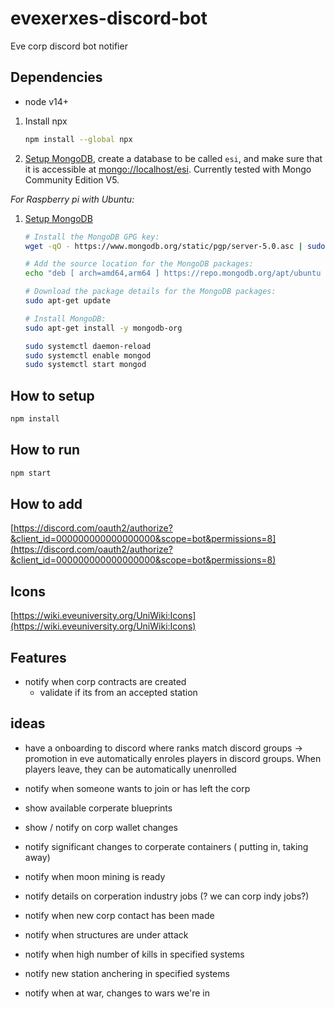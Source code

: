 # evexerxes-discord-bot

Eve corp discord bot notifier

## Dependencies

- node v14+ 

1. Install npx

    ```bash
    npm install --global npx
    ```

2. [Setup MongoDB](https://docs.mongodb.com/manual/administration/install-community/), create a database to be called `esi`, and make sure that it is accessible at [mongo://localhost/esi](mongo://localhost/esi). Currently tested with Mongo Community Edition V5.

_For Raspberry pi with Ubuntu:_

1. [Setup MongoDB](https://developer.mongodb.com/how-to/mongodb-on-raspberry-pi/)

    ```bash
    # Install the MongoDB GPG key:
    wget -qO - https://www.mongodb.org/static/pgp/server-5.0.asc | sudo apt-key add -

    # Add the source location for the MongoDB packages:
    echo "deb [ arch=amd64,arm64 ] https://repo.mongodb.org/apt/ubuntu focal/mongodb-org/5.0 multiverse" | sudo tee /etc/apt/sources.list.d/mongodb-org-5.0.list

    # Download the package details for the MongoDB packages:
    sudo apt-get update

    # Install MongoDB:
    sudo apt-get install -y mongodb-org

    sudo systemctl daemon-reload
    sudo systemctl enable mongod
    sudo systemctl start mongod
    ```

## How to setup

  ```bash
  npm install
  ```

## How to run

  ```bash
  npm start
  ```

## How to add

[https://discord.com/oauth2/authorize?&client_id=000000000000000000&scope=bot&permissions=8](https://discord.com/oauth2/authorize?&client_id=000000000000000000&scope=bot&permissions=8)

## Icons

[https://wiki.eveuniversity.org/UniWiki:Icons](https://wiki.eveuniversity.org/UniWiki:Icons)

## Features

* notify when corp contracts are created
  * validate if its from an accepted station

## ideas

* have a onboarding to discord where ranks match discord groups -> promotion in eve automatically enroles players in discord groups. When players leave, they can be automatically unenrolled

* notify when someone wants to join or has left the corp
* show available corperate blueprints
* show / notify on corp wallet changes
* notify significant changes to corperate containers ( putting in, taking away)
* notify when moon mining is ready
* notify details on corperation industry jobs (? we can corp indy jobs?)
* notify when new corp contact has been made

* notify when structures are under attack
* notify when high number of kills in specified systems
* notify new station anchering in specified systems
* notify when at war, changes to wars we're in
